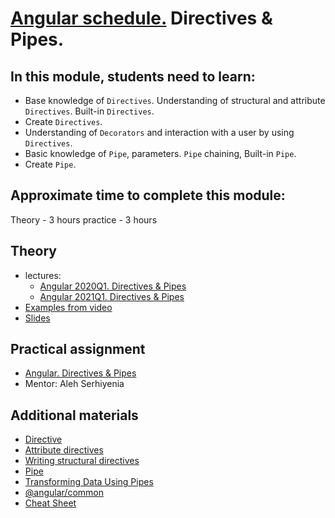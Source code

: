 # [Angular schedule.](../../) Directives & Pipes.

## In this module, students need to learn:

- Base knowledge of `Directives`. Understanding of structural and attribute `Directives`. Built-in `Directives`.
- Create `Directives`.
- Understanding of `Decorators` and interaction with a user by using `Directives`.
- Basic knowledge of `Pipe`, parameters. `Pipe` chaining, Built-in `Pipe`.
- Create `Pipe`.

## Approximate time to complete this module:

Theory - 3 hours
practice - 3 hours

## Theory

- lectures:
  - [Angular 2020Q1. Directives & Pipes](https://youtu.be/S7TKY7hfWa0)
  - [Angular 2021Q1. Directives & Pipes](https://youtu.be/RLI6AGKwVcA)
- [Examples from video](https://github.com/pavelrazuvalau/angular-lectures/tree/master/angular-directives-pipes/src)
- [Slides](https://slides.com/pavelrazuvalau/angular-directives-pipes)

## Practical assignment

- [Angular. Directives & Pipes](https://github.com/rolling-scopes-school/tasks/blob/master/tasks/angular/components-directives-pipes.md)
- Mentor: Aleh Serhiyenia

## Additional materials

- [Directive](https://angular.io/api/core/Directive)
- [Attribute directives](https://angular.io/guide/attribute-directives)
- [Writing structural directives](https://angular.io/guide/structural-directives)
- [Pipe](https://angular.io/api/core/Pipe)
- [Transforming Data Using Pipes](https://angular.io/guide/pipes)
- [@angular/common](https://angular.io/api/common)
- [Cheat Sheet](https://angular.io/guide/cheatsheet)
